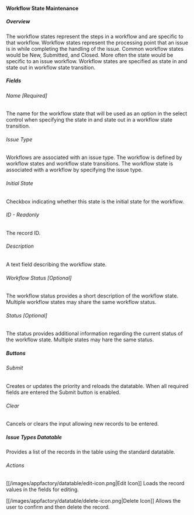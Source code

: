 #### Workflow State Maintenance

##### Overview
The workflow states represent the steps in a workflow and are specific to that workflow.  Workflow states represent the
processing point that an issue is in while completing the handling of the issue.  Common workflow states would be New, 
Submitted, and Closed.  More often the state would be specific to an issue workflow.  Workflow states are specified as
state in and state out in workflow state transition. 

##### Fields
###### Name [Required]
The name for the workflow state that will be used as an option in the select control when specifying the state in and
state out in a workflow state transition.
###### Issue Type
Workflows are associated with an issue type.  The workflow is defined by workflow states and workflow state transitions.
The workflow state is associated with a workflow by specifying the issue type. 
###### Initial State
Checkbox indicating whether this state is the initial state for the workflow.
###### ID - Readonly
The record ID.
###### Description
A text field describing the workflow state.
###### Workflow Status [Optional]
The workflow status provides a short description of the workflow state.  Multiple workflow states may share the same
workflow status.  
###### Status [Optional]
The status provides additional information regarding the current status of the workflow state.  Multiple states may 
hare the same status.  

##### Buttons
###### Submit
Creates or updates the priority and reloads the datatable.  When all required fields are entered the Submit 
button is enabled.
###### Clear
Cancels or clears the input allowing new records to be entered.

##### Issue Types Datatable
Provides a list of the records in the table using the standard datatable.
###### Actions
[[/images/appfactory/datatable/edit-icon.png|Edit Icon]]  Loads the record values in the fields for editing.   

[[/images/appfactory/datatable/delete-icon.png|Delete Icon]]  Allows the user to confirm and then delete the record.

